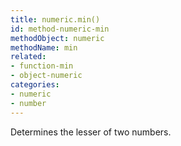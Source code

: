 ```yaml
---
title: numeric.min()
id: method-numeric-min
methodObject: numeric
methodName: min
related:
- function-min
- object-numeric
categories:
- numeric
- number
---
```


Determines the lesser of two numbers.
